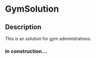 # GymSolution

## Description

This is an solution for gym administrations.

### In construction...



